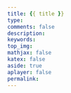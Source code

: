 ```yaml
---
title: {{ title }}  
type:  
comments: false  
description:  
keywords:  
top_img:  
mathjax: false  
katex: false  
aside: true  
aplayer: false  
permalink:  
---
```

